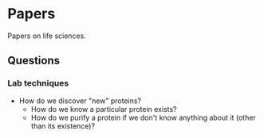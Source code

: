 # Papers

Papers on life sciences.

## Questions

### Lab techniques
- How do we discover "new" proteins?
  - How do we know a particular protein exists?
  - How do we purify a protein if we don't know anything about it (other than its existence)?


